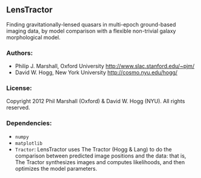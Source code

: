 ## LensTractor

Finding gravitationally-lensed quasars in multi-epoch ground-based
imaging data, by model comparison with a flexible non-trivial galaxy
morphological model.

### Authors:

* Philip J. Marshall, Oxford University
  <http://www.slac.stanford.edu/~pjm/>
* David W. Hogg, New York University
  <http://cosmo.nyu.edu/hogg/>

### License:

Copyright 2012 Phil Marshall (Oxford) & David W. Hogg (NYU).  All
rights reserved.

### Dependencies:

* `numpy`
* `matplotlib`
* `Tractor`: LensTractor uses The Tractor (Hogg & Lang) to do the
  comparison between predicted image positions and the data: that is,
  The Tractor synthesizes images and computes likelihoods, and then 
  optimizes the model parameters.

